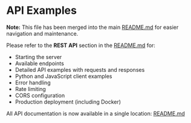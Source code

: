 # API Examples

**Note:** This file has been merged into the main [README.md](README.md) for easier navigation and maintenance.

Please refer to the **REST API** section in the [README.md](README.md) for:
- Starting the server
- Available endpoints
- Detailed API examples with requests and responses
- Python and JavaScript client examples
- Error handling
- Rate limiting
- CORS configuration
- Production deployment (including Docker)

All API documentation is now available in a single location: [README.md](README.md)
